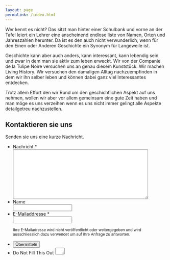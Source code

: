 ```yaml
---
layout: page
permalink: /index.html
---
```


Wer kennt es nicht? Das sitzt man hinter einer Schulbank und vorne an der Tafel leiert ein Lehrer eine anscheinend endlose liste von Namen, Orten und Jahreszahlen herunter. Da ist es den auch nicht verwunderlich, wenn für den Einen oder Anderen Geschichte ein Synonym für Langeweile ist.

Geschichte kann aber auch anders, kann interessant, kann lebendig sein und zwar in dem man sie aktiv zum leben erweckt. Wir von der Companie de la Tulipe Noire versuchen uns an genau diesem Kunststück. Wir machen Living History. Wir versuchen den damaligen Alltag nachzuempfinden in dem wir ihn selber leben und können dabei ganz viel Interessantes entdecken.

Trotz allem Effort den wir Rund um den geschichtlichen Aspekt auf uns nehmen, wollen wir aber vor allem gemeinsam eine gute Zeit haben und man möge es uns verzeihen wenn es uns nicht immer gelingt alle Aspekte detailgetreu nachzustellen.

## Kontaktieren sie uns

Senden sie uns eine kurze Nachricht.

<form id="form1" name="form1" class="wufoo topLabel page" autocomplete="off" enctype="multipart/form-data" method="post" novalidate action="https://cotuno.wufoo.com/forms/z7x4m1/#public">
    <ul>
        <li id="foli10" class="notranslate">
            <label class="desc" id="title10" for="Field10"> Nachricht <span id="req_1" class="req">*</span> </label>
            <div>
                <textarea id="Field10" name="Field10" class="field textarea medium" spellcheck="true" rows="10" cols="50" tabindex="1" onkeyup="" required></textarea>
            </div>
        </li>
        <li id="foli11" class="notranslate">
            <label class="desc" id="title11" for="Field11"> Name </label>
            <div>
                <input id="Field11" name="Field11" type="text" class="field text medium" value="" maxlength="255" tabindex="2" onkeyup="" />
            </div>
        </li>
        <li id="foli2" class="notranslate">
            <label class="desc" id="title9" for="Field9"> E-Mailaddresse <span id="req_2" class="req">*</span> </label>
            <div>
                <input id="Field9" name="Field9" type="email" spellcheck="false" class="field text large" value="" maxlength="255" tabindex="3" required />
            </div>
            <p class="instruct" id="instruct2"><small>Ihre E-Mailadresse wird nicht veröffentlicht oder weitergegeben und wird ausschliesslich dazu verwendet um auf Ihre Anfrage zu antworten.</small></p>
        </li>
        <li class="buttons">
            <div>
                <input id="saveForm" name="saveForm" class="btTxt submit btn btn-inverse" type="submit" value="Übermitteln" />
            </div>
        </li>
        <li class="hidden">
            <label for="comment">Do Not Fill This Out</label>
            <textarea name="comment" id="comment" rows="1" cols="1"></textarea>
            <input type="hidden" id="idstamp" name="idstamp" value="7STcLsBcC49dNAuqwoxWAIKq/ZMj7mV5L+E++rbNq0Y=" />
        </li>
    </ul>
</form>
